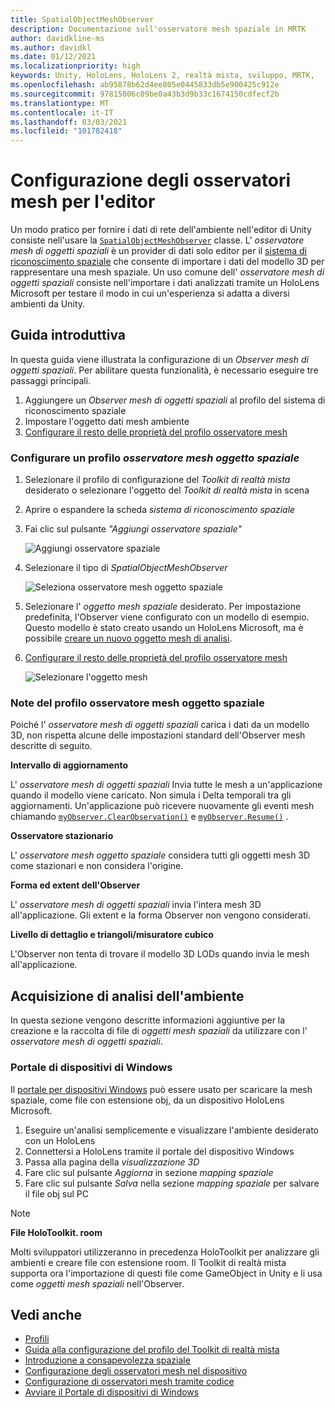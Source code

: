 ```yaml
---
title: SpatialObjectMeshObserver
description: Documentazione sull'osservatore mesh spaziale in MRTK
author: davidkline-ms
ms.author: davidkl
ms.date: 01/12/2021
ms.localizationpriority: high
keywords: Unity, HoloLens, HoloLens 2, realtà mista, sviluppo, MRTK,
ms.openlocfilehash: ab95878b62d4ee805e0445833db5e900425c912e
ms.sourcegitcommit: 97815006c09be0a43b3d9b33c1674150cdfecf2b
ms.translationtype: MT
ms.contentlocale: it-IT
ms.lasthandoff: 03/03/2021
ms.locfileid: "101782418"
---
```

# <a name="configuring-mesh-observers-for-the-editor"></a>Configurazione degli osservatori mesh per l'editor

Un modo pratico per fornire i dati di rete dell'ambiente nell'editor di Unity consiste nell'usare la [`SpatialObjectMeshObserver`](xref:Microsoft.MixedReality.Toolkit.SpatialObjectMeshObserver.SpatialObjectMeshObserver) classe. L' *osservatore mesh di oggetti spaziali* è un provider di dati solo editor per il [sistema di riconoscimento spaziale](SpatialAwarenessGettingStarted.md) che consente di importare i dati del modello 3D per rappresentare una mesh spaziale. Un uso comune dell' *osservatore mesh di oggetti spaziali* consiste nell'importare i dati analizzati tramite un HoloLens Microsoft per testare il modo in cui un'esperienza si adatta a diversi ambienti da Unity.

## <a name="getting-started"></a>Guida introduttiva

In questa guida viene illustrata la configurazione di un *Observer mesh di oggetti spaziali*. Per abilitare questa funzionalità, è necessario eseguire tre passaggi principali.

1. Aggiungere un *Observer mesh di oggetti spaziali* al profilo del sistema di riconoscimento spaziale
1. Impostare l'oggetto dati mesh ambiente
1. [Configurare il resto delle proprietà del profilo osservatore mesh](ConfiguringSpatialAwarenessMeshObserver.md)

### <a name="set-up-a-spatial-object-mesh-observer-profile"></a>Configurare un profilo *osservatore mesh oggetto spaziale*

1. Selezionare il profilo di configurazione del *Toolkit di realtà mista* desiderato o selezionare l'oggetto del *Toolkit di realtà mista* in scena
1. Aprire o espandere la scheda *sistema di riconoscimento spaziale*
1. Fai clic sul pulsante *"Aggiungi osservatore spaziale"*

    ![Aggiungi osservatore spaziale](../images/spatial-awareness/AddObserver.png)

1. Selezionare il tipo di *SpatialObjectMeshObserver*

    ![Seleziona osservatore mesh oggetto spaziale](../images/spatial-awareness/SelectObjectObserver.png)

1. Selezionare l' *oggetto mesh spaziale* desiderato. Per impostazione predefinita, l'Observer viene configurato con un modello di esempio. Questo modello è stato creato usando un HoloLens Microsoft, ma è possibile [creare un nuovo oggetto mesh di analisi](#acquiring-environment-scans).
1. [Configurare il resto delle proprietà del profilo osservatore mesh](ConfiguringSpatialAwarenessMeshObserver.md)

    ![Selezionare l'oggetto mesh](../images/spatial-awareness/ObjectObserverProfile.png)

### <a name="spatial-object-mesh-observer-profile-notes"></a>Note del profilo osservatore mesh oggetto spaziale

Poiché l' *osservatore mesh di oggetti spaziali* carica i dati da un modello 3D, non rispetta alcune delle impostazioni standard dell'Observer mesh descritte di seguito.

**Intervallo di aggiornamento**

L'  *osservatore mesh di oggetti spaziali* Invia tutte le mesh a un'applicazione quando il modello viene caricato. Non simula i Delta temporali tra gli aggiornamenti. Un'applicazione può ricevere nuovamente gli eventi mesh chiamando [`myObserver.ClearObservation()`](xref:Microsoft.MixedReality.Toolkit.SpatialAwareness.IMixedRealitySpatialAwarenessObserver.ClearObservations) e [`myObserver.Resume()`](xref:Microsoft.MixedReality.Toolkit.SpatialAwareness.IMixedRealitySpatialAwarenessObserver.Resume) .

**Osservatore stazionario**

L' *osservatore mesh oggetto spaziale* considera tutti gli oggetti mesh 3D come stazionari e non considera l'origine.

**Forma ed extent dell'Observer**

L'  *osservatore mesh di oggetti spaziali* invia l'intera mesh 3D all'applicazione. Gli extent e la forma Observer non vengono considerati.

**Livello di dettaglio e triangoli/misuratore cubico**

L'Observer non tenta di trovare il modello 3D LODs quando invia le mesh all'applicazione.

## <a name="acquiring-environment-scans"></a>Acquisizione di analisi dell'ambiente

In questa sezione vengono descritte informazioni aggiuntive per la creazione e la raccolta di file di *oggetti mesh spaziali* da utilizzare con l' *osservatore mesh di oggetti spaziali*.

### <a name="windows-device-portal"></a>Portale di dispositivi di Windows

Il [portale per dispositivi Windows](https://docs.microsoft.com/windows/mixed-reality/using-the-windows-device-portal) può essere usato per scaricare la mesh spaziale, come file con estensione obj, da un dispositivo HoloLens Microsoft.

1. Eseguire un'analisi semplicemente e visualizzare l'ambiente desiderato con un HoloLens
1. Connettersi a HoloLens tramite il portale del dispositivo Windows
1. Passa alla pagina della *visualizzazione 3D*
1. Fare clic sul pulsante *Aggiorna* in sezione *mapping spaziale*
1. Fare clic sul pulsante *Salva* nella sezione *mapping spaziale* per salvare il file obj sul PC

> [!NOTE]
> **File HoloToolkit. room**
>
> Molti sviluppatori utilizzeranno in precedenza HoloToolkit per analizzare gli ambienti e creare file con estensione room. Il Toolkit di realtà mista supporta ora l'importazione di questi file come GameObject in Unity e li usa come *oggetti mesh spaziali* nell'Observer.

## <a name="see-also"></a>Vedi anche

- [Profili](../profiles/Profiles.md)
- [Guida alla configurazione del profilo del Toolkit di realtà mista](../../configuration/MixedRealityConfigurationGuide.md)
- [Introduzione a consapevolezza spaziale](SpatialAwarenessGettingStarted.md)
- [Configurazione degli osservatori mesh nel dispositivo](ConfiguringSpatialAwarenessMeshObserver.md)
- [Configurazione di osservatori mesh tramite codice](UsageGuide.md)
- [Avviare il Portale di dispositivi di Windows](https://docs.microsoft.com/windows/mixed-reality/using-the-windows-device-portal)
